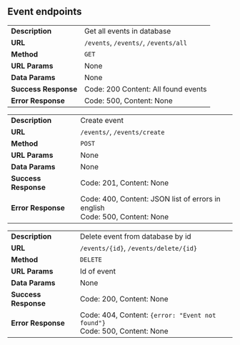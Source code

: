 ## Event endpoints

|   |   |
|---|---|
|**Description**| Get all events in database 
|**URL**        | `/events`, `/events/`, `/events/all`
|**Method**     | `GET`
|**URL Params** | None
|**Data Params** | None 
|**Success Response** | Code: 200 Content: All found events
|**Error Response** | Code: 500, Content: None |

|   |   |
|---|---|
|**Description**| Create event
|**URL**        | `/events/`, `/events/create`
|**Method**     | `POST`
|**URL Params** | None
|**Data Params** | None
|**Success Response** | Code: 201, Content: None
|**Error Response** | Code: 400, Content: JSON list of errors in english<br> Code: 500, Content: None

|   |   |
|---|---|
|**Description**| Delete event from database by id
|**URL**        | `/events/{id}`, `/events/delete/{id}`
|**Method**     | `DELETE`
|**URL Params** | Id of event
|**Data Params** | None
|**Success Response** | Code: 200, Content: None
|**Error Response** | Code: 404, Content: `{error: "Event not found"}` <br> Code: 500, Content: None

